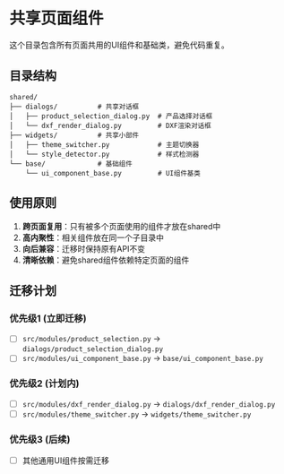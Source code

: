 # 共享页面组件

这个目录包含所有页面共用的UI组件和基础类，避免代码重复。

## 目录结构

```
shared/
├── dialogs/          # 共享对话框
│   ├── product_selection_dialog.py  # 产品选择对话框
│   └── dxf_render_dialog.py         # DXF渲染对话框
├── widgets/          # 共享小部件  
│   ├── theme_switcher.py            # 主题切换器
│   └── style_detector.py            # 样式检测器
└── base/             # 基础组件
    └── ui_component_base.py         # UI组件基类
```

## 使用原则

1. **跨页面复用**：只有被多个页面使用的组件才放在shared中
2. **高内聚性**：相关组件放在同一个子目录中
3. **向后兼容**：迁移时保持原有API不变
4. **清晰依赖**：避免shared组件依赖特定页面的组件

## 迁移计划

### 优先级1 (立即迁移)
- [ ] `src/modules/product_selection.py` → `dialogs/product_selection_dialog.py`
- [ ] `src/modules/ui_component_base.py` → `base/ui_component_base.py`

### 优先级2 (计划内)  
- [ ] `src/modules/dxf_render_dialog.py` → `dialogs/dxf_render_dialog.py`
- [ ] `src/modules/theme_switcher.py` → `widgets/theme_switcher.py`

### 优先级3 (后续)
- [ ] 其他通用UI组件按需迁移